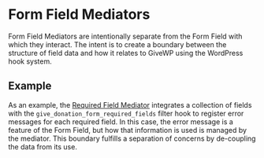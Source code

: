 # Form Field Mediators

Form Field Mediators are intentionally separate from the Form Field with which they interact. The intent is to create a boundary between the structure of field data and how it relates to GiveWP using the WordPress hook system.

## Example

As an example, the [Required Field Mediator](RequiredField.php) integrates a collection of fields with the `give_donation_form_required_fields` filter hook to register error messages for each required field. In this case, the error message is a feature of the Form Field, but how that information is used is managed by the mediator. This boundary fulfills a separation of concerns by de-coupling the data from its use.

